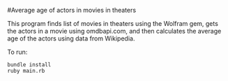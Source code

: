 #Average age of actors in movies in theaters

This program finds list of movies in theaters using the Wolfram gem, gets the actors in a movie using omdbapi.com, and then calculates the average age of the actors using data from Wikipedia.

To run:
```
bundle install
ruby main.rb
```